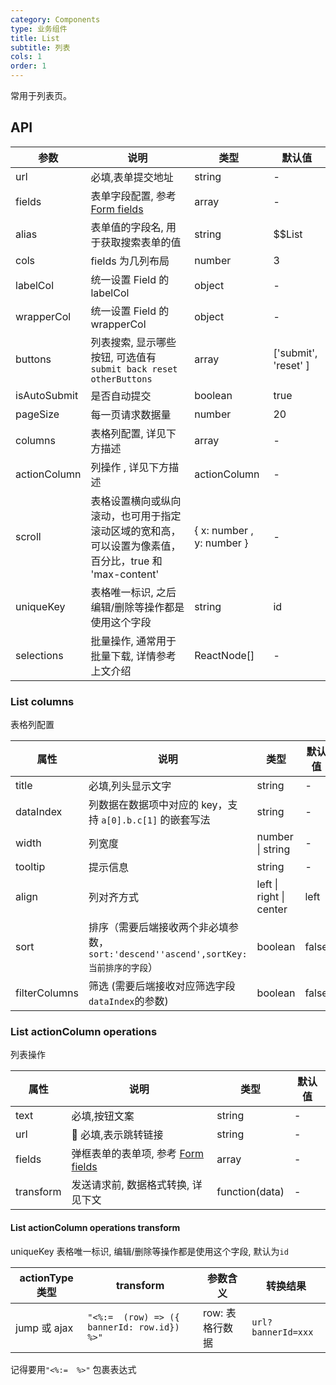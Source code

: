 ```yaml
---
category: Components
type: 业务组件
title: List
subtitle: 列表
cols: 1
order: 1
---
```


常用于列表页。

## API

| 参数         | 说明                                                                                                  | 类型                      | 默认值                 |
| ------------ | ----------------------------------------------------------------------------------------------------- | ------------------------- | ---------------------- |
| url          | 必填,表单提交地址                                                                                     | string                    | -                      |
| fields       | 表单字段配置, 参考 [Form fields](/components/Form/#Form-fields)                                       | array                     | -                      |
| alias        | 表单值的字段名, 用于获取搜索表单的值                                                                  | string                    | \$\$List               |
| cols         | fields 为几列布局                                                                                     | number                    | 3                      |
| labelCol     | 统一设置 Field 的 labelCol                                                                            | object                    | -                      |
| wrapperCol   | 统一设置 Field 的 wrapperCol                                                                          | object                    | -                      |
| buttons      | 列表搜索, 显示哪些按钮, 可选值有 `submit back reset otherButtons`                                     | array                     | \['submit', 'reset' \] |
| isAutoSubmit | 是否自动提交                                                                                          | boolean                   | true                   |
| pageSize     | 每一页请求数据量                                                                                      | number                    | 20                     |
| columns      | 表格列配置, 详见下方描述                                                                              | array                     | -                      |
| actionColumn | 列操作 , 详见下方描述                                                                                 | actionColumn              | -                      |
| scroll       | 表格设置横向或纵向滚动，也可用于指定滚动区域的宽和高，可以设置为像素值，百分比，true 和 'max-content' | { x: number , y: number } | -                      |
| uniqueKey    | 表格唯一标识, 之后编辑/删除等操作都是使用这个字段                                                     | string                    | id                     |
| selections   | 批量操作, 通常用于批量下载, 详情参考上文介绍                                                          | ReactNode[]               | -                      |

### List columns

表格列配置

| 属性          | 说明                                                                                | 类型                    | 默认值 |
| ------------- | ----------------------------------------------------------------------------------- | ----------------------- | ------ |
| title         | 必填,列头显示文字                                                                   | string                  | -      |
| dataIndex     | 列数据在数据项中对应的 key，支持 `a[0].b.c[1]` 的嵌套写法                           | string                  | -      |
| width         | 列宽度                                                                              | number \| string        | -      |
| tooltip       | 提示信息                                                                            | string                  | -      |
| align         | 列对齐方式                                                                          | left \| right \| center | left   |
| sort          | 排序（需要后端接收两个非必填参数，`sort:'descend''ascend',sortKey:当前排序的字段`） | boolean                 | false  |
| filterColumns | 筛选 (需要后端接收对应筛选字段`dataIndex`的参数)                                    | boolean                 | false  |

### List actionColumn operations

列表操作

| 属性      | 说明                                                                | 类型           | 默认值 |
| --------- | ------------------------------------------------------------------- | -------------- | ------ |
| text      | 必填,按钮文案                                                       | string         | -      |
| url       |  必填,表示跳转链接                                                 | string         | -      |
| fields    | 弹框表单的表单项, 参考 [Form fields](/components/Form/#Form-fields) | array          | -      |
| transform | 发送请求前, 数据格式转换, 详见下文                                  | function(data) | -      |

#### List actionColumn operations transform

uniqueKey 表格唯一标识, 编辑/删除等操作都是使用这个字段, 默认为`id`

| actionType 类型 | transform                                   | 参数含义        | 转换结果           |
| --------------- | ------------------------------------------- | --------------- | ------------------ |
| jump 或 ajax    | `"<%:=  (row) => ({ bannerId: row.id}) %>"` | row: 表格行数据 | `url?bannerId=xxx` |

记得要用`"<%:=  %>"` 包裹表达式
